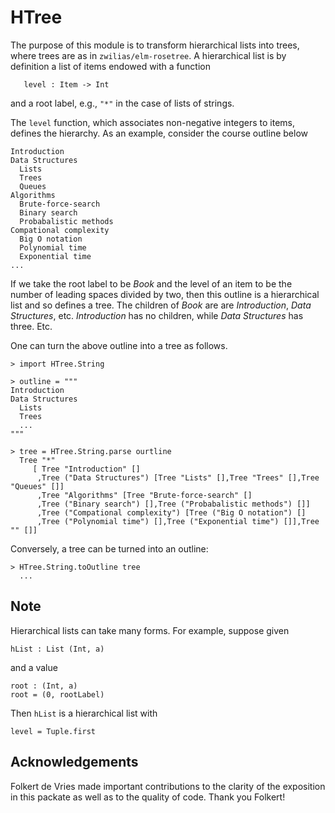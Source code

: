 
# HTree

The purpose of this module is to transform hierarchical lists
into trees, where trees are as in `zwilias/elm-rosetree`.  A hierarchical
list is by definition a list of items
endowed with a function

```
   level : Item -> Int
```

and a root label, e.g., `"*"` in the case of lists 
of strings.

The `level` function, which associates non-negative
integers to items, defines the hierarchy. As an example,
consider the course outline below

```
Introduction
Data Structures
  Lists
  Trees
  Queues
Algorithms
  Brute-force-search
  Binary search
  Probabalistic methods
Compational complexity
  Big O notation
  Polynomial time 
  Exponential time
...
```

If we take the root label to be *Book* and the level of an
item to be the number of leading spaces divided by two, then this outline
is a hierarchical list and so defines a tree.  The children of *Book* are are *Introduction*, 
*Data Structures*, etc. *Introduction* has no children,
while *Data Structures* has three.  Etc.

One can turn the above outline into a tree as follows.

```
> import HTree.String

> outline = """
Introduction
Data Structures
  Lists
  Trees
  ...
"""

> tree = HTree.String.parse ourtline
  Tree "*" 
     [ Tree "Introduction" []
      ,Tree ("Data Structures") [Tree "Lists" [],Tree "Trees" [],Tree "Queues" []]
      ,Tree "Algorithms" [Tree "Brute-force-search" []
      ,Tree ("Binary search") [],Tree ("Probabalistic methods") []]
      ,Tree ("Compational complexity") [Tree ("Big O notation") []
      ,Tree ("Polynomial time") [],Tree ("Exponential time") []],Tree "" []]
```

Conversely, a tree can be turned into an outline:

```
> HTree.String.toOutline tree 
  ...
```

## Note

Hierarchical lists can take many forms.  For example, suppose given 

```
hList : List (Int, a)

```

and a value 

```
root : (Int, a)
root = (0, rootLabel)
```

Then `hList` is a hierarchical list with 

```
level = Tuple.first
```


## Acknowledgements

Folkert de Vries made important contributions to the clarity of
the exposition in this packate as well as to the quality of code. 
Thank you Folkert! 